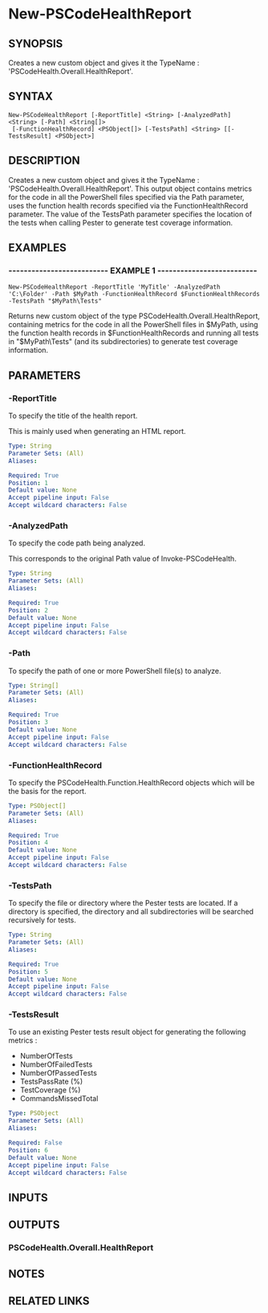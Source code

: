 # New-PSCodeHealthReport

## SYNOPSIS
Creates a new custom object and gives it the TypeName : 'PSCodeHealth.Overall.HealthReport'.

## SYNTAX

```
New-PSCodeHealthReport [-ReportTitle] <String> [-AnalyzedPath] <String> [-Path] <String[]>
 [-FunctionHealthRecord] <PSObject[]> [-TestsPath] <String> [[-TestsResult] <PSObject>]
```

## DESCRIPTION
Creates a new custom object and gives it the TypeName : 'PSCodeHealth.Overall.HealthReport'.
This output object contains metrics for the code in all the PowerShell files specified via the Path parameter, uses the function health records specified via the FunctionHealthRecord parameter.
The value of the TestsPath parameter specifies the location of the tests when calling Pester to generate test coverage information.

## EXAMPLES

### -------------------------- EXAMPLE 1 --------------------------
```
New-PSCodeHealthReport -ReportTitle 'MyTitle' -AnalyzedPath 'C:\Folder' -Path $MyPath -FunctionHealthRecord $FunctionHealthRecords -TestsPath "$MyPath\Tests"
```

Returns new custom object of the type PSCodeHealth.Overall.HealthReport, containing metrics for the code in all the PowerShell files in $MyPath, using the function health records in $FunctionHealthRecords and running all tests in "$MyPath\Tests" (and its subdirectories) to generate test coverage information.

## PARAMETERS

### -ReportTitle
To specify the title of the health report.
 
This is mainly used when generating an HTML report.

```yaml
Type: String
Parameter Sets: (All)
Aliases: 

Required: True
Position: 1
Default value: None
Accept pipeline input: False
Accept wildcard characters: False
```

### -AnalyzedPath
To specify the code path being analyzed.
 
This corresponds to the original Path value of Invoke-PSCodeHealth.

```yaml
Type: String
Parameter Sets: (All)
Aliases: 

Required: True
Position: 2
Default value: None
Accept pipeline input: False
Accept wildcard characters: False
```

### -Path
To specify the path of one or more PowerShell file(s) to analyze.

```yaml
Type: String[]
Parameter Sets: (All)
Aliases: 

Required: True
Position: 3
Default value: None
Accept pipeline input: False
Accept wildcard characters: False
```

### -FunctionHealthRecord
To specify the PSCodeHealth.Function.HealthRecord objects which will be the basis for the report.

```yaml
Type: PSObject[]
Parameter Sets: (All)
Aliases: 

Required: True
Position: 4
Default value: None
Accept pipeline input: False
Accept wildcard characters: False
```

### -TestsPath
To specify the file or directory where the Pester tests are located.
If a directory is specified, the directory and all subdirectories will be searched recursively for tests.

```yaml
Type: String
Parameter Sets: (All)
Aliases: 

Required: True
Position: 5
Default value: None
Accept pipeline input: False
Accept wildcard characters: False
```

### -TestsResult
To use an existing Pester tests result object for generating the following metrics :  
  - NumberOfTests  
  - NumberOfFailedTests  
  - NumberOfPassedTests  
  - TestsPassRate (%)  
  - TestCoverage (%)  
  - CommandsMissedTotal

```yaml
Type: PSObject
Parameter Sets: (All)
Aliases: 

Required: False
Position: 6
Default value: None
Accept pipeline input: False
Accept wildcard characters: False
```

## INPUTS

## OUTPUTS

### PSCodeHealth.Overall.HealthReport

## NOTES

## RELATED LINKS

